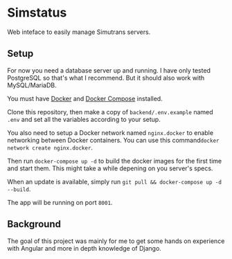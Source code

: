 # Simstatus

Web inteface to easily manage Simutrans servers.

## Setup

For now you need a database server up and running. I have only tested PostgreSQL so that's what I recommend. But it should also work with MySQL/MariaDB.

You must have [Docker](https://docs.docker.com/install/) and [Docker Compose](https://docs.docker.com/compose/install/) installed.

Clone this repository, then make a copy of `backend/.env.example` named `.env` and set all the variables according to your setup.

You also need to setup a Docker network named `nginx.docker` to enable networking between Docker containers. You can use this command`docker network create nginx.docker`.

Then run `docker-compose up -d` to build the docker images for the first time and start them. This might take a while depening on you server's specs.

When an update is available, simply run `git pull && docker-compose up -d --build`.

The app will be running on port `8001`.

## Background

The goal of this project was mainly for me to get some hands on experience with Angular and more in depth knowledge of Django.
